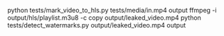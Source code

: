 python tests/mark_video_to_hls.py tests/media/in.mp4 output
ffmpeg -i output/hls/playlist.m3u8 -c copy output/leaked_video.mp4
python tests/detect_watermarks.py output/leaked_video.mp4 output
